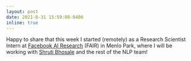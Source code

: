 ```yaml
---
layout: post
date: 2021-8-31 15:59:00-0400
inline: true
---
```


Happy to share that this week I started (remotely) as a Research Scientist Intern at
[Facebook AI Research](https://ai.facebook.com/) (FAIR) in Menlo Park, where I will be working with
[Shruti Bhosale](https://ai.facebook.com/people/shruti-bhosale/) and the rest of the NLP team!
